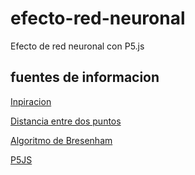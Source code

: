 # efecto-red-neuronal
Efecto de red neuronal con P5.js

## fuentes de informacion
[Inpiracion](https://revo.works/)

[Distancia entre dos puntos](https://github.com/itsuwaribito/efecto-red-neuronal)

[Algoritmo de Bresenham ](https://es.wikipedia.org/wiki/Algoritmo_de_Bresenham)

[P5JS](https://p5js.org/es/)
